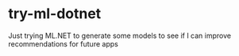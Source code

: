 # try-ml-dotnet
Just trying ML.NET to generate some models to see if I can improve recommendations for future apps
